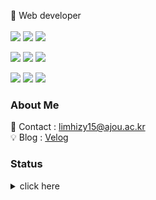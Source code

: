 🚩 Web developer
<br/>
<br/>
<img src="https://img.shields.io/badge/C-A8B9CC?style=flat-square&logo=c&logoColor=black"/></a>
<img src="https://img.shields.io/badge/Python-3776AB?style=flat-square&logo=python&logoColor=white"/></a>
<img src="https://img.shields.io/badge/JavaScript-F7DF1E?style=flat-square&logo=JavaScript&logoColor=black"/></a>

<img src="https://img.shields.io/badge/HTML-E34F26?style=flat-square&logo=html5&logoColor=white"/></a>
<img src="https://img.shields.io/badge/CSS-1572B6?style=flat-square&logo=css3&logoColor=white"/></a>
<img src="https://img.shields.io/badge/React-61DAFB?style=flat-square&logo=React&logoColor=black"/></a>

<img src="https://img.shields.io/badge/Node.js-339933?style=flat-square&logo=nodedotjs&logoColor=white"/></a>
<img src="https://img.shields.io/badge/Express.js-000000?style=flat-square&logo=express&logoColor=white"/></a>
<img src="https://img.shields.io/badge/MySQL-4479A1?style=flat-square&logo=mysql&logoColor=black"/></a>

### About Me

💌  Contact : limhizy15@ajou.ac.kr <br>
💡  Blog : [Velog](https://velog.io/@limhizy15)


### Status
<details>
<summary>click here</summary>
<div markdown="1">

[![Top Langs](https://github-readme-stats.vercel.app/api/top-langs/?username=limhizy15&layout=compact&hide=Visual%20Basic)](https://github.com/anuraghazra/github-readme-stats)
[![Solved.ac프로필](http://mazassumnida.wtf/api/generate_badge?boj=limhizy15)](https://solved.ac/limhizy15)

</div>
</details>




